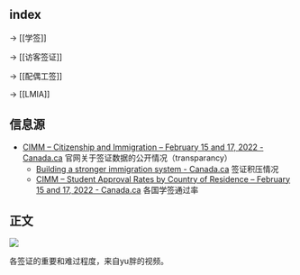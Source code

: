 ## index

-> [[学签]]

-> [[访客签证]]

-> [[配偶工签]]

-> [[LMIA]]

## 信息源

- [CIMM – Citizenship and Immigration – February 15 and 17, 2022 - Canada.ca](https://www.canada.ca/en/immigration-refugees-citizenship/corporate/transparency/committees/cimm-feb-15-17-2022.html) 官网关于签证数据的公开情况（transparancy）
	- [Building a stronger immigration system - Canada.ca](https://www.canada.ca/en/immigration-refugees-citizenship/corporate/mandate/stronger-immigration-system.html) 签证积压情况
	- [CIMM – Student Approval Rates by Country of Residence – February 15 and 17, 2022 - Canada.ca](https://www.canada.ca/en/immigration-refugees-citizenship/corporate/transparency/committees/cimm-feb-15-17-2022/student-approval-rates.html) 各国学签通过率

## 正文

![](https://cdn.jsdelivr.net/gh/Gnblink0/Picture/img/20220701094120.png)

各签证的重要和难过程度，来自yu胖的视频。
